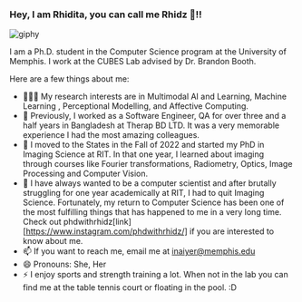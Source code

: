 ### Hey, I am Rhidita, you can call me Rhidz 👋!!
![giphy](https://github.com/Rhidz/Rhidz/assets/36930197/fb001767-2708-444d-8b60-f497f7e5f4a6)



I am a Ph.D. student in the Computer Science program at the University of Memphis. I work at the CUBES Lab advised by Dr. Brandon Booth.

Here are a few things about me:
- 👩🏻‍🔬 My research interests are in Multimodal AI and Learning, Machine Learning , Perceptional Modelling, and Affective Computing. 
- 👯 Previously, I worked as a Software Engineer, QA for over three and a half years in Bangladesh at Therap BD LTD. It was a very memorable experience I had the most amazing colleagues.
- 🤔 I moved to the States in the Fall of 2022 and started my PhD in Imaging Science at RIT. In that one year, I learned about imaging through courses like Fourier transformations, Radiometry, Optics, Image Processing and Computer Vision.  
- 🏫 I have always wanted to be a computer scientist and after brutally struggling for one year academically at RIT, I had to quit Imaging Science. Fortunately, my return to Computer Science has been one of the most fulfilling things that has happened to me in a very long time. Check out phdwithrhidz[link][https://www.instagram.com/phdwithrhidz/] if you are interested to know about me.
- 📫 If you want to reach me, email me at inaiyer@memphis.edu
- 😄 Pronouns: She, Her 
- ⚡ I enjoy sports and strength training a lot. When not in the lab you can find me at the table tennis court or floating in the pool. :D


